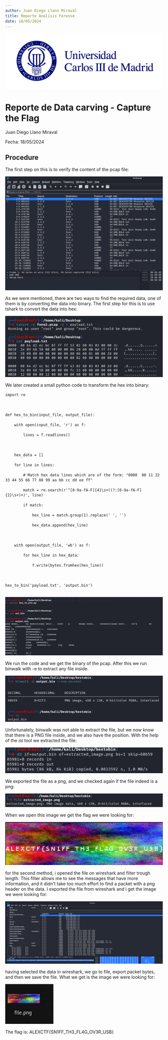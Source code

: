 ```yaml
---
author: Juan Diego Llano Miraval
title: Reporte Analisis Forense
date: 18/05/2024
---
```


![logo_it_uc3m](Logo-uc3m.jpg)

# Reporte de Data carving - Capture the Flag 

Juan Diego Llano Miraval

Fecha: 18/05/2024

## Procedure

The first step on this is to verify the content of the pcap file:

![pcap](pcap.png)

As we were mentioned, there are two ways to find the required data, one of them is by converting the data into binary. The first step for this is to use tshark to convert the data into hex:

![tshark](tshark.png)

We later created a small python code to transform the hex into binary:

```
import re



def hex_to_bin(input_file, output_file):

    with open(input_file, 'r') as f:

        lines = f.readlines()

    

    hex_data = []

    for line in lines:

        # Match hex data lines which are of the form: "0000  00 11 22 33 44 55 66 77 88 99 aa bb cc dd ee ff"

        match = re.search(r'^[0-9a-fA-F]{4}\s+((?:[0-9a-fA-F]{2}\s+)+)', line)

        if match:

            hex_line = match.group(1).replace(' ', '')

            hex_data.append(hex_line)

    

    with open(output_file, 'wb') as f:

        for hex_line in hex_data:

            f.write(bytes.fromhex(hex_line))



hex_to_bin('payload.txt', 'output.bin')


```

![python](python.png)

We run the code and we get the binary of the pcap. After this we run binwalk with -e to extract any file inside.

![binwalk](binwalk.png)

Unfortunately, binwalk was not able to extract the file, but we now know that there is a PNG file inside, and we also have the position. With the help of the ```dd``` tool we extracted the file:

![dd](dd.png)

We exported the file as a png, and we checked again if the file indeed is a png:

![file1](file1.png)

When we open this image we get the flag we were looking for:

![flag](flag.png)

for the second method, i opened the file on wireshark and filter trough length. This filter allows me to see the messages that have more information, and it didn't take too much effort to find a packet with a png header on the data. I exported the file from wireshark and i get the image we were looking for:

![wire](wire.png)

having selected the data in wireshark, we go to file, export packet bytes, and then we save the file. What we get is the image we were looking for:

![wiref](wiref.png)


The flag is: ALEXCTF{SN1FF_TH3_FL4G_OV3R_USB}

